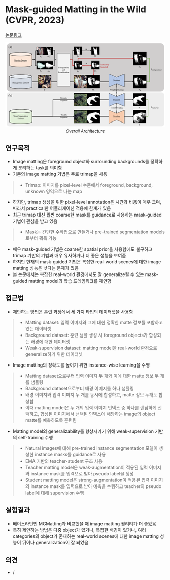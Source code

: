 # Mask-guided Matting in the Wild (CVPR, 2023)

[논문링크](https://openaccess.thecvf.com/content/CVPR2023/html/Park_Mask-Guided_Matting_in_the_Wild_CVPR_2023_paper.html)

<p align="center">
    <img width="800" alt='fig1' src="./img/12_04_01.png?raw=true"></br>
    <em><font size=2>Overall Architecture</font></em>
</p>

## 연구목적
- Image matting은 foreground object와 surrounding backgrounds를 정확하게 분리하는 task를 의미함
- 기존의 image matting 기법은 주로 trimap을 사용
> - Trimap: 이미지를 pixel-level 수준에서 foreground, background, unknown 영역으로 나눈 map
- 하지만, trimap 생성을 위한 pixel-level annotation은 시간과 비용이 매우 크며, 따라서 practical한 어플리케이션 적용에 한계가 있음
- 최근 trimap 대신 훨씬 coarse한 mask를 guidance로 사용하는 mask-guided 기법이 관심을 받고 있음
> - Mask는 간단한 수작업으로 만들거나 pre-trained segmentation models로부터 획득 가능
- 매우 mask-guided 기법은 coarse한 spatial prior을 사용함에도 불구하고 trimap 기반의 기법과 매우 유사하거나 더 좋은 성능을 보여줌
- 하지만 현재의 mask-guided 기법은 복잡한 real-world scenes에 대한 image matting 성능은 낮다는 문제가 있음
- 본 논문에서는 복잡한 real-world 환경에서도 잘 generalize될 수 있는 mask-guided matting model의 학습 프레임워크를 제안함

## 접근법
- 제안하는 방법은 훈련 과정에서 세 가지 타입의 데이터셋을 사용함
> - Matting dataset: 입력 이미지와 그에 대한 정확한 matte 정보를 포함하고 있는 데이터셋
> - Background dataset: 훈련 샘플 생성 시 foreground objects가 합성되는 배경에 대한 데이터셋
> - Weak-supervision dataset: matting model을 real-world 환경으로 generalize하기 위한 데이터셋
- Image matting의 정확도를 높이기 위한 instance-wise learning을 수행
> - Matting dataset으로부터 입력 이미지 두 개와 이에 대한 matte 정보 두 개를 샘플링
> - Background dataset으로부터 배경 이미지를 하나 샘플링
> - 배경 이미지와 입력 이미지 두 개를 동시에 합성하고, matte 정보 두개도 합성함
> - 이때 matting model은 두 개의 입력 이미지 인덱스 중 하나를 랜덤하게 선택하고, 합성된 이미지에서 선택된 인덱스에 해당하는 image의 object matte를 예측하도록 훈련됨
- Matting model의 generalizability를 향상시키기 위해 weak-supervision 기반의 self-training 수행
> - Natural images에 대해 pre-trained instance segmentation 모델이 생성한 instance masks를 guidance로 사용
> - EMA 기반의 teacher-student 구조 사용
> - Teacher matting model은 weak-augmentation이 적용된 입력 이미지와 instance mask를 입력으로 받아 pseudo label을 생성
> - Student matting model은 strong-augmentation이 적용된 입력 이미지와 instance mask를 입력으로 받아 예측을 수행하고 teacher의 pseudo label에 대해 supervision 수행

## 실험결과
- 베이스라인인 MGMatting과 비교했을 때 image matting 퀄리티가 더 좋았음
- 특히 제안하는 방법은 다중 object가 있거나, 복잡한 배경이 있거나, 여러 categories의 object가 존재하는 real-world scenes에 대한 image matting 성능이 뛰어나 generalization이 잘 되었음

## 의견
- /